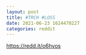```yaml
--- 
layout: post 
title: #TRCH #LOSS 
date: 2021-06-23 1624470227 
categories: reddit 
--- 
```

https://redd.it/o6hyos